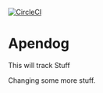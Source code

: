 [![CircleCI](https://circleci.com/gh/Apendog/Apendog.svg?style=shield&circle-token=:circle-token)](https://circleci.com/gh/Apendog/Apendog)
# Apendog                                                                                                                
This will track Stuff



Changing some more stuff.
